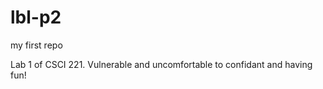 # lbl-p2
my first repo














































Lab 1 of CSCI 221. Vulnerable and uncomfortable to confidant and having fun!
